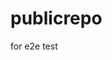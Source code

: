 # publicrepo
for e2e test











































































































































































































































































































































































































































































































































































































































































































































































































































































































































































































































































































































































































































































































































































































































































































































































































































































































































































































































































































































































































































































































































































































































































































































































































































































































































































































































































































































































































































































































































































































































































































































































































































































































































































































































































































































































































































































































































































































































































































































































































































































































































































































































































































































































































































































































































































































